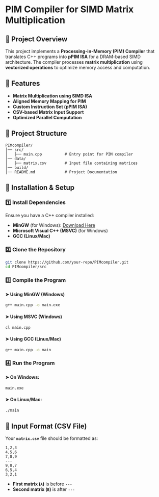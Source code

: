# PIM Compiler for SIMD Matrix Multiplication

## 📌 Project Overview
This project implements a **Processing-in-Memory (PIM) Compiler** that translates C++ programs into **pPIM ISA** for a DRAM-based SIMD architecture. The compiler processes **matrix multiplication** using **vectorized operations** to optimize memory access and computation.

## 🚀 Features
- **Matrix Multiplication using SIMD ISA**
- **Aligned Memory Mapping for PIM**
- **Custom Instruction Set (pPIM ISA)**
- **CSV-based Matrix Input Support**
- **Optimized Parallel Computation**

## 📂 Project Structure
```
PIMcompiler/
│── src/
│   ├── main.cpp          # Entry point for PIM compiler
│── data/
│   ├── matrix.csv        # Input file containing matrices
│── build/
│── README.md             # Project Documentation
```

## 🔧 Installation & Setup
### 1️⃣ **Install Dependencies**
Ensure you have a C++ compiler installed:
- **MinGW** (for Windows): [Download Here](https://www.mingw-w64.org/)
- **Microsoft Visual C++ (MSVC)** (for Windows)
- **GCC (Linux/Mac)**

### 2️⃣ **Clone the Repository**
```sh
git clone https://github.com/your-repo/PIMcompiler.git
cd PIMcompiler/src
```

### 3️⃣ **Compile the Program**
#### ➤ Using MinGW (Windows)
```sh
g++ main.cpp -o main.exe
```
#### ➤ Using MSVC (Windows)
```sh
cl main.cpp
```
#### ➤ Using GCC (Linux/Mac)
```sh
g++ main.cpp -o main
```

### 4️⃣ **Run the Program**
#### ➤ On Windows:
```sh
main.exe
```
#### ➤ On Linux/Mac:
```sh
./main
```

## 📄 Input Format (CSV File)
Your **`matrix.csv`** file should be formatted as:
```
1,2,3
4,5,6
7,8,9
---
9,8,7
6,5,4
3,2,1
```
- **First matrix (`A`)** is before `---`
- **Second matrix (`B`)** is after `---`


